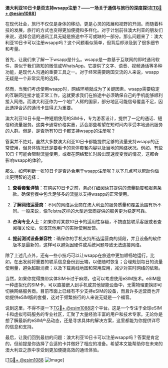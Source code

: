 **澳大利亚10日卡是否支持wsapp注册？——一场关于通信与旅行的深度探讨[[TG💪+ @esim1088](https://t.me/s/esim1088)]**

在现代社会，旅行不仅仅是身体的移动，更是心灵的拓展和视野的开阔。而随着科技的发展，旅行的方式也变得更加便捷和多样化。对于计划前往澳大利亚的朋友们来说，选择合适的通讯工具无疑是旅途中不可或缺的一部分。那么问题来了：澳大利亚10日卡可以注册wsapp吗？这个问题看似简单，但背后却涉及到了很多细节和考量。

首先，让我们来了解一下wsapp是什么。wsapp是一款基于互联网的即时通讯软件，类似于我们熟知的微信或WhatsApp。它提供了文字、语音、视频通话等多种功能，是现代人沟通的重要工具之一。对于经常需要跨国交流的人来说，wsapp无疑是一个非常实用的选择。

然而，当我们考虑使用wsapp时，网络环境就成为了关键因素。wsapp需要稳定的互联网连接才能正常工作，这就要求我们在旅途中必须确保自己的手机能够顺利接入网络。而澳大利亚作为一个地广人稀的国家，部分地区可能信号覆盖不足，因此选择合适的通讯卡显得尤为重要。

澳大利亚10日卡是一种短期使用的SIM卡，专为游客设计，提供了一定的通话、短信和流量服务。这类卡通常价格实惠，适合那些希望在短时间内享受本地通讯服务的人群。但是，是否所有10日卡都支持wsapp的注册呢？

答案并不绝对。虽然大多数澳大利亚10日卡都能提供足够的流量支持wsapp的正常使用，但具体情况还是要看卡的具体套餐内容以及当地的网络状况。例如，有些10日卡可能会限制流量使用，或者在网络繁忙时段出现速度变慢的情况，这都会影响wsapp的体验。

那么，如何判断一张10日卡是否适合用于wsapp注册呢？以下几点可以帮助你做出更明智的选择：

1. **查看套餐详情**：在购买10日卡之前，务必仔细阅读其提供的流量额度和服务条款。确保套餐中包含足够多的流量以支持wsapp的正常使用。

2. **了解网络运营商**：不同的网络运营商在澳大利亚的服务质量和覆盖范围有所不同。一般来说，像Telstra这样的大型运营商提供的服务更为稳定可靠。

3. **咨询专业人士**：如果你对某款10日卡的适用性存疑，不妨直接联系客服或者查阅相关论坛，获取其他用户的实际使用反馈。

4. **提前测试设备兼容性**：确保你的手机支持所选运营商的频段，并且设备的软件版本是最新的，这样可以避免因硬件或系统问题导致无法连接网络。

除了上述几点外，还有一些小技巧可以让wsapp在旅途中更加顺畅地运行。比如，在出发前将重要的联系信息备份到云端，以便随时恢复；合理规划每日的流量使用量，避免超额消费；以及下载离线地图和常用应用，减少对实时网络的依赖。

当然，如果你觉得携带实体SIM卡过于麻烦，也可以考虑使用eSIM技术。eSIM是一种虚拟化的SIM卡，可以直接嵌入到手机或其他智能设备中，无需物理更换即可切换网络服务商。目前市面上已经有不少支持eSIM的设备，而且许多运营商也开始提供eSIM版的套餐，这对于频繁旅行的人来说无疑是一个福音。

说到这里，不得不提一下[TG💪+ @esim1088](https://t.me/s/esim1088)这个平台。这是一个专注于全球eSIM卡和虚拟号码服务的专业社区，汇聚了大量经验丰富的用户和技术专家。无论你是想了解最新的eSIM产品动态，还是寻求具体的解决方案，这里都能为你提供详尽的信息和支持。

最后，让我们回到最初的问题：澳大利亚10日卡可以注册wsapp吗？答案是肯定的，但前提是你选择了合适的卡并做好了相应的准备。希望本文能帮助你在未来的澳大利亚之旅中享受到更加便捷高效的通讯体验。

[[TG💪+ @esim1088](https://t.me/s/esim1088) ![Image](https://i.postimg.cc/4NQfJmqS/Snipaste-2025-05-13-00-14-12.png)]